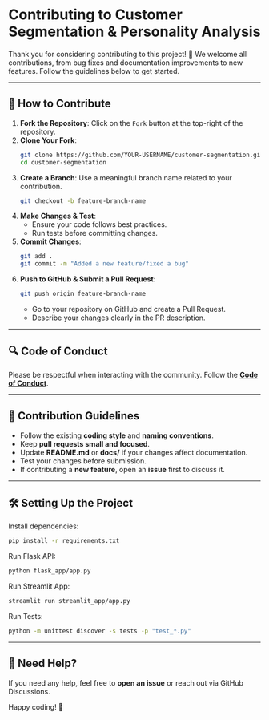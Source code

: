 # Contributing to Customer Segmentation & Personality Analysis

Thank you for considering contributing to this project! 🎉 We welcome all contributions, from bug fixes and documentation improvements to new features. Follow the guidelines below to get started.

---

## 📌 How to Contribute
1. **Fork the Repository**: Click on the `Fork` button at the top-right of the repository.
2. **Clone Your Fork**:
   ```bash
   git clone https://github.com/YOUR-USERNAME/customer-segmentation.git
   cd customer-segmentation
   ```
3. **Create a Branch**: Use a meaningful branch name related to your contribution.
   ```bash
   git checkout -b feature-branch-name
   ```
4. **Make Changes & Test**:
   - Ensure your code follows best practices.
   - Run tests before committing changes.
5. **Commit Changes**:
   ```bash
   git add .
   git commit -m "Added a new feature/fixed a bug"
   ```
6. **Push to GitHub & Submit a Pull Request**:
   ```bash
   git push origin feature-branch-name
   ```
   - Go to your repository on GitHub and create a Pull Request.
   - Describe your changes clearly in the PR description.

---

## 🔍 Code of Conduct
Please be respectful when interacting with the community. Follow the **[Code of Conduct](CODE_OF_CONDUCT.md)**.

---

## 📜 Contribution Guidelines
- Follow the existing **coding style** and **naming conventions**.
- Keep **pull requests small and focused**.
- Update **README.md** or **docs/** if your changes affect documentation.
- Test your changes before submission.
- If contributing a **new feature**, open an **issue** first to discuss it.

---

## 🛠 Setting Up the Project
Install dependencies:
```bash
pip install -r requirements.txt
```

Run Flask API:
```bash
python flask_app/app.py
```

Run Streamlit App:
```bash
streamlit run streamlit_app/app.py
```

Run Tests:
```bash
python -m unittest discover -s tests -p "test_*.py"
```

---

## 🤝 Need Help?
If you need any help, feel free to **open an issue** or reach out via GitHub Discussions.

Happy coding! 🚀

